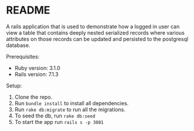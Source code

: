 # README

A rails application that is used to demonstrate how a logged in user can view a table that contains deeply nested serialized records where various attributes on those records can be updated and persisted to the postgresql database.

Prerequisites:
* Ruby version: 3.1.0
* Rails version: 7.1.3

Setup:

1. Clone the repo.
2. Run `bundle install` to install all dependencies.
3. Run `rake db:migrate` to run all the migrations.
4. To seed the db, run `rake db:seed`
5. To start the app run `rails s -p 3001`
